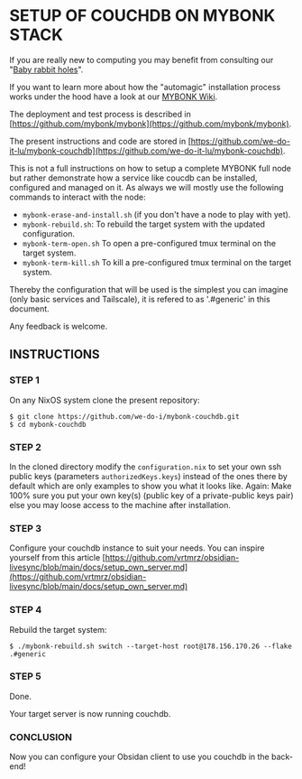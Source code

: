 # SETUP OF COUCHDB ON MYBONK STACK

If you are really new to computing you may benefit from consulting our "[Baby rabbit holes](https://github.com/mybonk/mybonk-wiki/blob/main/baby-rabbit-holes.md)".

If you want to learn more about how the "automagic" installation process works under the hood have a look at our [MYBONK Wiki](https://github.com/mybonk/mybonk-wiki/tree/main).

The deployment and test process is described in [https://github.com/mybonk/mybonk](https://github.com/mybonk/mybonk).

The present instructions and code are stored in [https://github.com/we-do-it-lu/mybonk-couchdb](https://github.com/we-do-it-lu/mybonk-couchdb).

This is not a full instructions on how to setup a complete MYBONK full node but rather demonstrate how a service like coucdb can be installed, configured and managed on it. As always we will mostly use the following commands to interact with the node:
- `mybonk-erase-and-install.sh`  (if you don't have a node to play with yet).
- `mybonk-rebuild.sh`: To rebuild the target system with the updated configuration.
- `mybonk-term-open.sh` To open a pre-configured tmux terminal on the target system.
- `mybonk-term-kill.sh` To kill a pre-configured tmux terminal on the target system.

Thereby the configuration that will be used is the simplest you can imagine (only basic services and Tailscale), it is refered to as '.#generic' in this document. 

Any feedback is welcome.

## INSTRUCTIONS



### STEP 1
On any NixOS system clone the present repository:
```
$ git clone https://github.com/we-do-i/mybonk-couchdb.git
$ cd mybonk-couchdb
````

### STEP 2
In the cloned directory modify the `configuration.nix` to set your own ssh public keys (parameters `authorizedKeys.keys`) instead of the ones there by default which are only examples to show you what it looks like. Again: Make 100% sure you put your own key(s) (public key of a private-public keys pair) else you may loose access to the machine after installation.

### STEP 3
Configure your couchdb instance to suit your needs.
You can inspire yourself from this article [https://github.com/vrtmrz/obsidian-livesync/blob/main/docs/setup_own_server.md](https://github.com/vrtmrz/obsidian-livesync/blob/main/docs/setup_own_server.md)

### STEP 4
Rebuild the target system:
```
$ ./mybonk-rebuild.sh switch --target-host root@178.156.170.26 --flake .#generic
```

### STEP 5
Done. 

Your target server is now running couchdb. 

### CONCLUSION

Now you can configure your Obsidan client to use you couchdb in the back-end!

